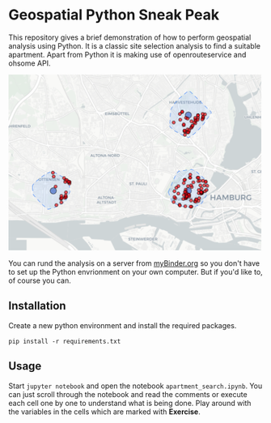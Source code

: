 # Geospatial Python Sneak Peak

This repository gives a brief demonstration of how to perform geospatial analysis using Python. It is a classic site selection analysis to find a suitable apartment. Apart from Python it is making use of openrouteservice and ohsome API.

<img src="./img/analysis.png" width=500px/>

You can rund the analysis on a server from [myBinder.org]() so you don't have to set up the Python envrionment on your own computer. But if you'd like to, of course you can.

## Installation

Create a new python environment and install the required packages.

```
pip install -r requirements.txt
```

## Usage

Start `jupyter notebook` and open the notebook `apartment_search.ipynb`. You can just scroll through the notebook and read the comments or execute each cell one by one to understand what is being done. Play around with the variables in the cells which are marked with **Exercise**.
